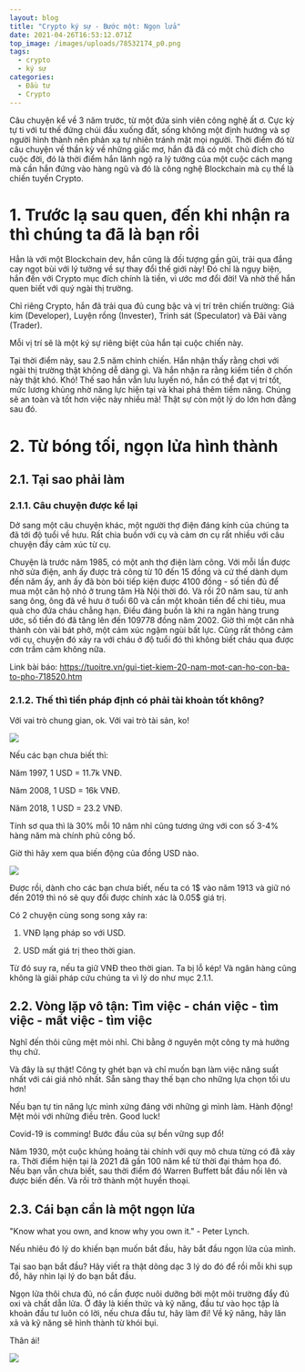 ```yaml
---
layout: blog
title: "Crypto ký sự - Bước một: Ngọn lửa"
date: 2021-04-26T16:53:12.071Z
top_image: /images/uploads/78532174_p0.png
tags:
  - crypto
  - ký sự
categories:
  - Đầu tư
  - Crypto
---
```

Câu chuyện kể về 3 năm trước, từ một đứa sinh viên công nghệ ất ơ. Cực kỳ tự ti với tư thế đứng chúi đầu xuống đất, sống không một định hướng và sợ người hình thành nên phản xạ tự nhiên tránh mặt mọi người. Thời điểm đó từ câu chuyện về thần kỳ về những giấc mơ, hắn đã đã có một chủ đích cho cuộc đời, đó là thời điểm hắn lãnh ngộ ra lý tưởng của một cuộc cách mạng mà cần hắn đứng vào hàng ngũ và đó là công nghệ Blockchain mà cụ thể là chiến tuyến Crypto.

<!-- more -->

# 1. Trước lạ sau quen, đến khi nhận ra thì chúng ta đã là bạn rồi

Hẳn là với một Blockchain dev, hắn cũng là đối tượng gần gũi, trải qua đắng cay ngọt bùi với lý tưởng về sự thay đổi thế giới này! Đó chỉ là ngụy biện, hắn đến với Crypto mục đích chính là tiền, vì ước mơ đổi đời! Và nhờ thế hắn quen biết với quý ngài thị trường.

Chỉ riêng Crypto, hắn đã trải qua đủ cung bậc và vị trí trên chiến trường: Giả kim (Developer), Luyện rồng (Invester), Trinh sát (Speculator) và Đãi vàng (Trader).

Mỗi vị trí sẽ là một ký sự riêng biệt của hắn tại cuộc chiến này.

Tại thời điểm này, sau 2.5 năm chinh chiến. Hắn nhận thấy rằng chơi với ngài thị trường thật không dễ dàng gì. Và hắn nhận ra rằng kiếm tiền ở chốn này thật khó. Khó! Thế sao hắn vẫn lưu luyến nó, hắn có thể đạt vị trí tốt, mức lương khủng nhờ năng lực hiện tại và khai phá thêm tiềm năng. Chúng sẽ an toàn và tốt hơn việc này nhiều mà! Thật sự còn một lý do lớn hơn đằng sau đó.

# 2. Từ bóng tối, ngọn lửa hình thành

## 2.1. Tại sao phải làm

### 2.1.1. Câu chuyện được kể lại

Dở sang một câu chuyện khác, một người thợ điện đáng kính của chúng ta đã tới độ tuổi về hưu. Rất chia buồn với cụ và cảm ơn cụ rất nhiều với câu chuyện đầy cảm xúc từ cụ.

Chuyện là trước năm 1985, có một anh thợ điện làm công. Với mỗi lần được nhờ sửa điện, anh ấy được trả công từ 10 đến 15 đồng và cứ thế dành dụm đến năm ấy, anh ấy đã bòn bỏi tiếp kiện được 4100 đồng - số tiền đủ để mua một căn hộ nhỏ ở trung tâm Hà Nội thời đó. Và rồi 20 năm sau, từ anh sang ông, ông đã về hưu ở tuổi 60 và cần một khoản tiền để chi tiêu, mua quà cho đứa cháu chẳng hạn. Điều đáng buồn là khi ra ngân hàng trung ước, số tiền đó đã tăng lên đến 109778 đồng năm 2002. Giờ thì một căn nhà thành còn vài bát phở, một cảm xúc ngậm ngùi bất lực. Cũng rất thông cảm với cụ, chuyện đó xảy ra với cháu ở độ tuổi đó thì không biết cháu qua được cơn trầm cảm không nữa.

Link bài báo: https://tuoitre.vn/gui-tiet-kiem-20-nam-mot-can-ho-con-ba-to-pho-718520.htm

### 2.1.2. Thế thì tiền pháp định có phải tài khoản tốt không?

Với vai trò chung gian, ok. Với vai trò tài sản, ko!

![](/images/uploads/usd-to-vnd.png)

Nếu các bạn chưa biết thì: 

Năm 1997, 1 USD = 11.7k VNĐ.

Năm 2008, 1 USD = 16k VNĐ.

Năm 2018, 1 USD = 23.2 VNĐ.

Tính sơ qua thì là 30% mỗi 10 năm nhỉ cũng tương ứng với con số 3-4% hàng năm mà chính phủ công bố.

Giờ thì hãy xem qua biến động của đồng USD nào.

![](https://cdn.howmuch.net/articles/Rise-and-Fall-of-the-USD-64c2.jpg)

Được rồi, dành cho các bạn chưa biết, nếu ta có 1$ vào năm 1913 và giữ nó đến 2019 thì nó sẽ quy đổi được chính xác là 0.05$ giá trị.

Có 2 chuyện cùng song song xảy ra:

1. VNĐ lạng pháp so với USD.

2. USD mất giá trị theo thời gian.

Từ đó suy ra, nếu ta giữ VNĐ theo thời gian. Ta bị lỗ kép! Và ngân hàng cũng không là giải pháp cứu chúng ta vì lý do như mục 2.1.1.

## 2.2. Vòng lặp vô tận: Tìm việc - chán việc - tìm việc - mất việc - tìm việc

Nghĩ đến thôi cũng mệt mỏi nhỉ. Chi bằng ở nguyên một công ty mà hưởng thụ chứ.

Và đây là sự thật! Công ty ghét bạn và chỉ muốn bạn làm việc năng suất nhất với cái giá nhỏ nhất. Sẵn sàng thay thế bạn cho những lựa chọn tối ưu hơn!

Nếu bạn tự tin năng lực mình xứng đáng với những gì mình làm. Hành động! Mệt mỏi với những điều trên. Good luck!

Covid-19 is comming! Bước đầu của sự bền vững sụp đổ!

Năm 1930, một cuộc khủng hoảng tài chính với quy mô chưa từng có đã xảy ra. Thời điểm hiện tại là 2021 đã gần 100 năm kể từ thời đại thảm họa đó. Nếu bạn vẫn chưa biết, sau thời điểm đó Warren Buffett bắt đầu nổi lên và được biến đến. Và rồi trở thành một huyền thoại.

## 2.3. Cái bạn cần là một ngọn lửa

"Know what you own,  and know why you own it." - Peter Lynch.

Nếu nhiêu đó lý do khiến bạn muốn bắt đầu, hãy bắt đầu ngọn lửa của mình.

Tại sao bạn bắt đầu? Hãy viết ra thật dõng dạc 3 lý do đó để rồi mỗi khi sụp đổ, hãy nhìn lại lý do bạn bắt đầu.

Ngọn lửa thôi chưa đủ, nó cần được nuôi dưỡng bởi một môi trường đẩy đủ oxi và chất dẫn lửa. Ở đây là kiến thức và kỹ năng, đầu tư vào học tập là khoản đầu tư luôn có lời, nếu chưa đầu tư, hãy làm đi! Về kỹ năng, hãy lăn xả và kỹ năng sẽ hình thành từ khói bụi.

Thân ái!

![](/images/uploads/10_years_of_carciphona_by_shilin_d8v4vyt-fullview.jpg)